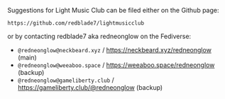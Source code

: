 Suggestions for Light Music Club can be filed either on the Github page:

`https://github.com/redblade7/lightmusicclub`

or by contacting redblade7 aka redneonglow on the Fediverse:

* `@redneonglow@neckbeard.xyz` / https://neckbeard.xyz/redneonglow (main)
* `@redneonglow@weeaboo.space` / https://weeaboo.space/redneonglow (backup)
* `@redneonglow@gameliberty.club` / https://gameliberty.club/@redneonglow (backup)
